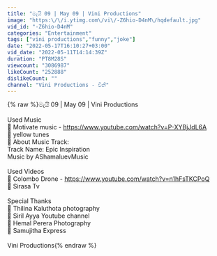 ```yaml
---
title: "මැයි 09 | May 09 | Vini Productions"
image: "https:\/\/i.ytimg.com\/vi\/-Z6hio-D4nM\/hqdefault.jpg"
vid_id: "-Z6hio-D4nM"
categories: "Entertainment"
tags: ["vini productions","funny","joke"]
date: "2022-05-17T16:10:27+03:00"
vid_date: "2022-05-11T14:14:39Z"
duration: "PT8M28S"
viewcount: "3086987"
likeCount: "252888"
dislikeCount: ""
channel: "Vini Productions - විනී"
---
```

{% raw %}මැයි 09 | May 09 | Vini Productions<br /><br />Used Music <br />🔵 Motivate music - <a rel="nofollow" target="blank" href="https://www.youtube.com/watch?v=P-XYBjJdL6A">https://www.youtube.com/watch?v=P-XYBjJdL6A</a><br />🔵 yellow tunes<br />🔵 About Music Track:<br />Track Name: Epic Inspiration<br />Music by AShamaluevMusic<br /><br />Used Videos <br />🔵 Colombo Drone - <a rel="nofollow" target="blank" href="https://www.youtube.com/watch?v=n1hFsTKCPoQ">https://www.youtube.com/watch?v=n1hFsTKCPoQ</a> <br />🔵 Sirasa Tv <br /><br />Special Thanks<br />🔵 Thilina Kaluthota photography<br />🔵 Siril Ayya Youtube channel<br />🔵 Hemal Perera Photography<br />🔵 Samujitha Express<br /><br />Vini Productions{% endraw %}
